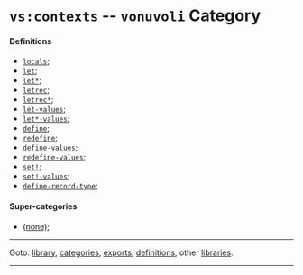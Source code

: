 

<a id='category__vonuvoli__vs_3a_contexts'></a>

# `vs:contexts` -- `vonuvoli` Category


<a id='category__vonuvoli__vs_3a_contexts__definitions'></a>

#### Definitions

 * [`locals`](../../vonuvoli/definitions/locals.md#definition__vonuvoli__locals);
 * [`let`](../../vonuvoli/definitions/let.md#definition__vonuvoli__let);
 * [`let*`](../../vonuvoli/definitions/let_2a.md#definition__vonuvoli__let_2a);
 * [`letrec`](../../vonuvoli/definitions/letrec.md#definition__vonuvoli__letrec);
 * [`letrec*`](../../vonuvoli/definitions/letrec_2a.md#definition__vonuvoli__letrec_2a);
 * [`let-values`](../../vonuvoli/definitions/let-values.md#definition__vonuvoli__let-values);
 * [`let*-values`](../../vonuvoli/definitions/let_2a_-values.md#definition__vonuvoli__let_2a_-values);
 * [`define`](../../vonuvoli/definitions/define.md#definition__vonuvoli__define);
 * [`redefine`](../../vonuvoli/definitions/redefine.md#definition__vonuvoli__redefine);
 * [`define-values`](../../vonuvoli/definitions/define-values.md#definition__vonuvoli__define-values);
 * [`redefine-values`](../../vonuvoli/definitions/redefine-values.md#definition__vonuvoli__redefine-values);
 * [`set!`](../../vonuvoli/definitions/set_21.md#definition__vonuvoli__set_21);
 * [`set!-values`](../../vonuvoli/definitions/set_21_-values.md#definition__vonuvoli__set_21_-values);
 * [`define-record-type`](../../vonuvoli/definitions/define-record-type.md#definition__vonuvoli__define-record-type);


<a id='category__vonuvoli__vs_3a_contexts__super-categories'></a>

#### Super-categories

 * [(none)](../../vonuvoli/categories/_index.md#toc__vonuvoli__categories);

----

Goto: [library](../../vonuvoli/_index.md#library__vonuvoli), [categories](../../vonuvoli/categories/_index.md#toc__vonuvoli__categories), [exports](../../vonuvoli/exports/_index.md#toc__vonuvoli__exports), [definitions](../../vonuvoli/definitions/_index.md#toc__vonuvoli__definitions), other [libraries](../../_libraries.md#toc__libraries).

----

